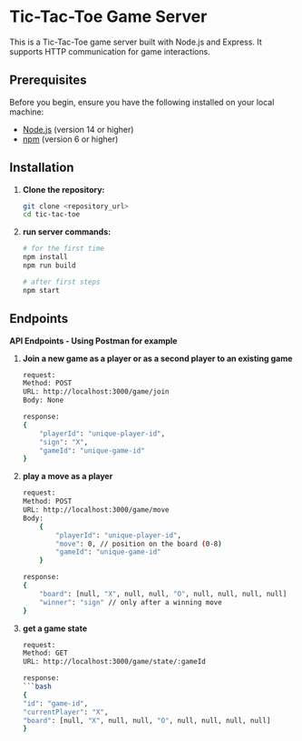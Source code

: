 # Tic-Tac-Toe Game Server

This is a Tic-Tac-Toe game server built with Node.js and Express. It supports HTTP communication for game interactions.

## Prerequisites

Before you begin, ensure you have the following installed on your local machine:

- [Node.js](https://nodejs.org/) (version 14 or higher)
- [npm](https://www.npmjs.com/) (version 6 or higher)

## Installation

1. **Clone the repository:**

   ```bash
   git clone <repository_url>
   cd tic-tac-toe

   ```

2. **run server commands:**

   ```bash
   # for the first time
   npm install
   npm run build

   # after first steps
   npm start
   ```

## Endpoints

**API Endpoints - Using Postman for example**

1. **Join a new game as a player or as a second player to an existing game**

   ```bash
   request:
   Method: POST
   URL: http://localhost:3000/game/join
   Body: None

   response:
   {
       "playerId": "unique-player-id",
       "sign": "X",
       "gameId": "unique-game-id"
   }
   ```

2. **play a move as a player**

   ```bash
   request:
   Method: POST
   URL: http://localhost:3000/game/move
   Body:
       {
           "playerId": "unique-player-id",
           "move": 0, // position on the board (0-8)
           "gameId": "unique-game-id"
       }

   response:
   {
       "board": [null, "X", null, null, "O", null, null, null, null]
       "winner": "sign" // only after a winning move
   }
   ```

3. **get a game state**

   ````bash
   request:
   Method: GET
   URL: http://localhost:3000/game/state/:gameId

   response:
   ```bash
   {
   "id": "game-id",
   "currentPlayer": "X",
   "board": [null, "X", null, null, "O", null, null, null, null]
   }
   ````
